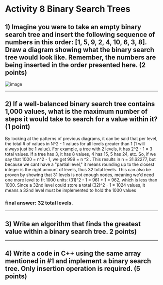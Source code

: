 # Activity 8 Binary Search Trees

## 1) Imagine you were to take an empty binary search tree and insert the following sequence of numbers in this order: [1, 5, 9, 2, 4, 10, 6, 3, 8]. Draw a diagram showing what the binary search tree would look like. Remember, the numbers are being inserted in the order presented here. (2 points)

![image](https://github.com/user-attachments/assets/a3b635ff-2c9b-4f49-b076-ac682fdbac08)

---

## 2) If a well-balanced binary search tree contains 1,000 values, what is the maximum number of steps it would take to search for a value within it? (1 point)
By looking at the patterns of previous diagrams, it can be said that per level, the total # of values in N^2 - 1 values for all levels greater than 1 (1 will always just be 1 value). For example, a tree with 2 levels, it has 2^2 - 1 = 3 total values. If a tree has 3, it has 8 values, 4 has 15, 5 has 24, etc. So, if we say that 1000 = n^2 - 1, we get 999 = n ^2 . This results in n = 31.62277, but because we cant have a "partial level," it means rounding up to the closest integer is the right amount of levels, thus 32 total levels.
This can also be proven by showing that 31 levels is not enough nodes, meaning we'd need one more level to fit 1000 units: (31)^2 - 1 = 961 + 1 = 962, which is less than 1000. Since a 32nd level could store a total (32)^2 - 1 = 1024 values, it means a 32nd level must be implemented to hold the 1000 values

### final answer: 32 total levels. 

---

## 3) Write an algorithm that finds the greatest value within a binary search tree. 2 points)


---

## 4) Write a code in C++ using the same array mentioned in #1 and implement a binary search tree. Only insertion operation is required. (5 points)
